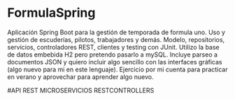 # FormulaSpring
Aplicación Spring Boot para la gestión de temporada de formula uno. Uso y gestión de escuderías, pilotos, trabajadores y demás. Modelo, repositorios, servicios, controladores REST, clientes y testing con JUnit. Utilizo la base de datos embebida H2 pero pretendo pasarlo a mySQL. Incluye parseo a documentos JSON y quiero incluir algo sencillo con las interfaces gráficas (algo nuevo para mi en este lenguaje). Ejercicio por mi cuenta para practicar en verano y aprovechar para aprender algo nuevo.

#API REST MICROSERVICIOS RESTCONTROLLERS
